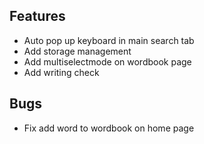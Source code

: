 ## Features

* Auto pop up keyboard in main search tab
* Add storage management
* Add multiselectmode on wordbook page
* Add writing check

## Bugs

* Fix add word to wordbook on home page
